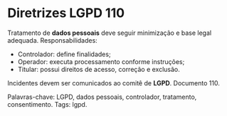 # Diretrizes LGPD 110

Tratamento de **dados pessoais** deve seguir minimização e base legal adequada.
Responsabilidades:
- Controlador: define finalidades;
- Operador: executa processamento conforme instruções;
- Titular: possui direitos de acesso, correção e exclusão.

Incidentes devem ser comunicados ao comitê de **LGPD**. Documento 110.

Palavras-chave: LGPD, dados pessoais, controlador, tratamento, consentimento.
Tags: lgpd.
